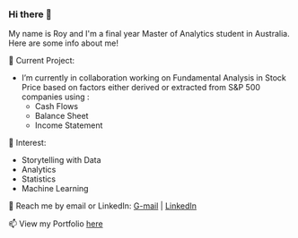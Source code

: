 ### Hi there 👋

My name is Roy and I'm a final year Master of Analytics student in Australia. Here are some info about me!

🔭 Current Project:

- I’m currently in collaboration working on Fundamental Analysis in Stock Price based on factors either derived or extracted from S&P 500 companies using :
  - Cash Flows
  - Balance Sheet
  - Income Statement

🌱 Interest:

- Storytelling with Data
- Analytics
- Statistics
- Machine Learning

💬 Reach me by email or LinkedIn: [G-mail](roy.971024@gmail.com) | [LinkedIn](https://www.linkedin.com/in/roywong96/)


📫 View my Portfolio [here](https://roywong96.github.io/Projects/)


